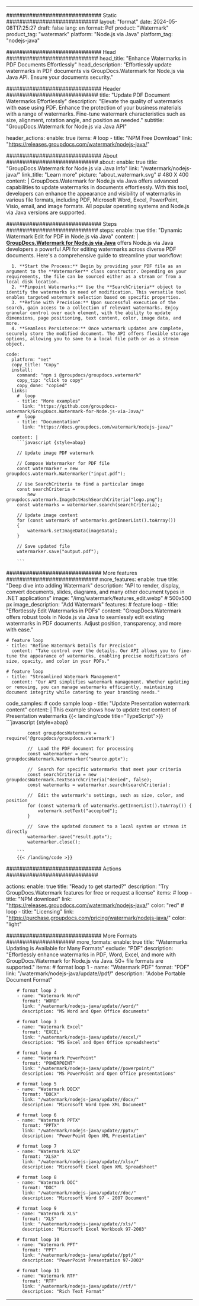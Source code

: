 
---
############################# Static ############################
layout: "format"
date:  2024-05-08T17:25:27
draft: false
lang: en
format: Pdf
product: "Watermark"
product_tag: "watermark"
platform: "Node.js via Java"
platform_tag: "nodejs-java"

############################# Head ############################
head_title: "Enhance Watermarks in PDF Documents Effortlessly"
head_description: "Effortlessly update watermarks in PDF documents vis GroupDocs.Watermark for Node.js via Java API. Ensure your documents security."

############################# Header ############################
title: "Update PDF Document Watermarks Effortlessly" 
description: "Elevate the quality of watermarks with ease using PDF. Enhance the protection of your business materials with a range of watermarks. Fine-tune watermark characteristics such as size, alignment, rotation angle, and position as needed."
subtitle: "GroupDocs.Watermark for Node.js via Java API" 

header_actions:
  enable: true
  items:
    #  loop
    - title: "NPM Free Download"
      link: "https://releases.groupdocs.com/watermark/nodejs-java/"
      
############################# About ############################
about:
    enable: true
    title: "GroupDocs.Watermark for Node.js via Java Info"
    link: "/watermark/nodejs-java/"
    link_title: "Learn more"
    picture: "about_watermark.svg" # 480 X 400
    content: |
       GroupDocs.Watermark for Node.js via Java offers advanced capabilities to update watermarks in documents effortlessly. With this tool, developers can enhance the appearance and visibility of watermarks in various file formats, including PDF, Microsoft Word, Excel, PowerPoint, Visio, email, and image formats. All popular operating systems and Node.js via Java versions are supported.

############################# Steps ############################
steps:
    enable: true
    title: "Dynamic Watermark Edit for PDF in Node.js via Java"
    content: |
      **[GroupDocs.Watermark for Node.js via Java](https://products.groupdocs.com/watermark/nodejs-java/)** offers Node.js via Java developers a powerful API for editing watermarks across diverse PDF documents. Here's a comprehensive guide to streamline your workflow:
      
      1. **Start the Process:** Begin by providing your PDF file as an argument to the **Watermarker** class constructor. Depending on your requirements, the file can be sourced either as a stream or from a local disk location.
      2. **Pinpoint Watermarks:** Use the **SearchCriteria** object to identify the watermarks in need of modification. This versatile tool enables targeted watermark selection based on specific properties.
      3. **Refine with Precision:** Upon successful execution of the search, gain access to a collection of relevant watermarks. Enjoy granular control over each element, with the ability to update dimensions, page positioning, text content, color, image data, and more.
      4. **Seamless Persistence:** Once watermark updates are complete, securely store the modified document. The API offers flexible storage options, allowing you to save to a local file path or as a stream object.
   
    code:
      platform: "net"
      copy_title: "Copy"
      install:
        command: "npm i @groupdocs/groupdocs.watermark"
        copy_tip: "click to copy"
        copy_done: "copied"
      links:
        #  loop
        - title: "More examples"
          link: "https://github.com/groupdocs-watermark/GroupDocs.Watermark-for-Node.js-via-Java/"
        #  loop
        - title: "Documentation"
          link: "https://docs.groupdocs.com/watermark/nodejs-java/"
          
      content: |
        ```javascript {style=abap}

        // Update image PDF watermark

        // Compose Watermarker for PDF file
        const watermarker = new groupdocs.watermark.Watermarker("input.pdf");

        // Use SearchCriteria to find a particular image
        const searchCriteria = 
            new groupdocs.watermark.ImageDctHashSearchCriteria("logo.png");
        const watermarks = watermarker.search(searchCriteria);
        
        // Update image content
        for (const watermark of watermarks.getInnerList().toArray())
        {
            watermark.setImageData(imageData);
        }

        // Save updated file
        watermarker.save("output.pdf");
        
        ```            

############################# More features ############################
more_features:
  enable: true
  title: "Deep dive into adding Watermark"
  description: "API to render, display, convert documents, slides, diagrams, and many other document types in .NET applications"
  image: "/img/watermark/features_edit.webp" # 500x500 px
  image_description: "Add Watermark"
  features:
    # feature loop
    - title: "Effortlessly Edit Watermarks in PDFs"
      content: "GroupDocs.Watermark offers robust tools in Node.js via Java to seamlessly edit existing watermarks in PDF documents. Adjust position, transparency, and more with ease."

    # feature loop
    - title: "Refine Watermark Details for Precision"
      content: "Take control over the details. Our API allows you to fine-tune the appearance of watermarks, enabling precise modifications of size, opacity, and color in your PDFs."

    # feature loop
    - title: "Streamlined Watermark Management"
      content: "Our API simplifies watermark management. Whether updating or removing, you can manage watermarks efficiently, maintaining document integrity while catering to your branding needs."
      
  code_samples:
    # code sample loop
    - title: "Update Presentation watermark content"
      content: |
        This example shows how to update text content of Presentation watermarks
        {{< landing/code title="TypeScript">}}
        ```javascript {style=abap}
        
            const groupdocsWatermark = require('@groupdocs/groupdocs.watermark')

            //  Load the PDF document for processing
            const watermarker = new groupdocsWatermark.Watermarker("source.pptx");

            //  Search for specific watermarks that meet your criteria
            const searchCriteria = new groupdocsWatermark.TextSearchCriteria("denied", false);
            const watermarks = watermarker.search(searchCriteria);
  
            //  Edit the watermark's settings, such as size, color, and position
            for (const watermark of watermarks.getInnerList().toArray()) {
                watermark.setText("accepted");
            }

            //  Save the updated document to a local system or stream it directly
            watermarker.save("result.pptx");
            watermarker.close();

        ```
        {{< /landing/code >}}


############################# Actions ############################

actions:
  enable: true
  title: "Ready to get started?"
  description: "Try GroupDocs.Watermark features for free or request a license"
  items:
    #  loop
    - title: "NPM download"
      link: "https://releases.groupdocs.com/watermark/nodejs-java/"
      color: "red"
        #  loop
    - title: "Licensing"
      link: "https://purchase.groupdocs.com/pricing/watermark/nodejs-java/"
      color: "light"


############################# More Formats #####################
more_formats:
    enable: true
    title: "Watermarks Updating is Available for Many Formats"
    exclude: "PDF"
    description: "Effortlessly enhance watermarks in PDF, Word, Excel, and more with GroupDocs.Watermark for Node.js via Java. 50+ file formats are supported."
    items: 
        # format loop 1
        - name: "Watermark PDF"
          format: "PDF"
          link: "/watermark/nodejs-java/update//pdf/"
          description: "Adobe Portable Document Format"

        # format loop 2
        - name: "Watermark Word"
          format: "WORD"
          link: "/watermark/nodejs-java/update//word/"
          description: "MS Word and Open Office documents"
          
        # format loop 3
        - name: "Watermark Excel"
          format: "EXCEL"
          link: "/watermark/nodejs-java/update//excel/"
          description: "MS Excel and Open Office spreadsheets"

        # format loop 4
        - name: "Watermark PowerPoint"
          format: "POWERPOINT"
          link: "/watermark/nodejs-java/update//powerpoint/"
          description: "MS PowerPoint and Open Office presentations"

        # format loop 5
        - name: "Watermark DOCX"
          format: "DOCX"
          link: "/watermark/nodejs-java/update//docx/"
          description: "Microsoft Word Open XML Document"
          
        # format loop 6
        - name: "Watermark PPTX"
          format: "PPTX"
          link: "/watermark/nodejs-java/update//pptx/"
          description: "PowerPoint Open XML Presentation"
          
        # format loop 7
        - name: "Watermark XLSX"
          format: "XLSX"
          link: "/watermark/nodejs-java/update//xlsx/"
          description: "Microsoft Excel Open XML Spreadsheet"

        # format loop 8
        - name: "Watermark DOC"
          format: "DOC"
          link: "/watermark/nodejs-java/update//doc/"
          description: "Microsoft Word 97 - 2007 Document"

        # format loop 9
        - name: "Watermark XLS"
          format: "XLS"
          link: "/watermark/nodejs-java/update//xls/"
          description: "Microsoft Excel Workbook 97-2003"

        # format loop 10
        - name: "Watermark PPT"
          format: "PPT"
          link: "/watermark/nodejs-java/update//ppt/"
          description: "PowerPoint Presentation 97-2003"

        # format loop 11
        - name: "Watermark RTF"
          format: "RTF"
          link: "/watermark/nodejs-java/update//rtf/"
          description: "Rich Text Format"

---